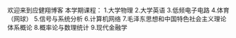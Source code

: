 欢迎来到应健翔博客
本学期课程：
1.大学物理
2.大学英语
3.低频电子电路
4.体育（网球）
5.信号与系统分析
6.计算机网络
7.毛泽东思想和中国特色社会主义理论体系概论
8.概率论与数理统计
9.现代金融学
